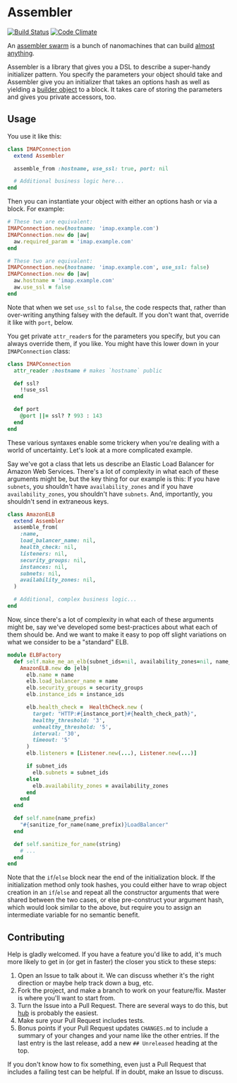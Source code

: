 # Assembler
[![Build Status](https://travis-ci.org/benhamill/assembler.png)](https://travis-ci.org/benhamill/assembler)
[![Code Climate](https://codeclimate.com/github/benhamill/assembler.png)](https://codeclimate.com/github/benhamill/assembler)

An [assembler swarm](http://en.wikipedia.org/wiki/Molecular_assembler) is a
bunch of nanomachines that can build [almost anything](http://en.wikipedia.org/wiki/Molecular_nanotechnology#Assemblers_versus_nanofactories).

Assembler is a library that gives you a DSL to describe a super-handy
initializer pattern. You specify the parameters your object should take and
Assembler give you an initializer that takes an options hash as well as yielding
a [builder object](http://c2.com/cgi/wiki?BuilderPattern) to a block. It takes
care of storing the parameters and gives you private accessors, too.


## Usage

You use it like this:

```ruby
class IMAPConnection
  extend Assembler

  assemble_from :hostname, use_ssl: true, port: nil

  # Additional business logic here...
end
```

Then you can instantiate your object with either an options hash or via a block.
For example:

```ruby
# These two are equivalent:
IMAPConnection.new(hostname: 'imap.example.com')
IMAPConnection.new do |aw|
  aw.required_param = 'imap.example.com'
end

# These two are equivalent:
IMAPConnection.new(hostname: 'imap.example.com', use_ssl: false)
IMAPConnection.new do |aw|
  aw.hostname = 'imap.example.com'
  aw.use_ssl = false
end
```

Note that when we set `use_ssl` to `false`, the code respects that, rather than
over-writing anything falsey with the default. If you don't want that, override
it like with `port`, below.

You get private `attr_reader`s for the parameters you specify, but you can
always override them, if you like. You might have this lower down in your
`IMAPConnection` class:

```ruby
class IMAPConnection
  attr_reader :hostname # makes `hostname` public

  def ssl?
    !!use_ssl
  end

  def port
    @port ||= ssl? ? 993 : 143
  end
end
```

These various syntaxes enable some trickery when you're dealing with a world of
uncertainty. Let's look at a more complicated example.

Say we've got a class that lets us describe an Elastic Load Balancer for Amazon
Web Services. There's a lot of complexity in what each of these arguments might
be, but the key thing for our example is this: If you have `subnets`, you
shouldn't have `availability_zones` and if you have `availability_zones`, you
shouldn't have `subnets`. And, importantly, you shouldn't send in extraneous
keys.

```ruby
class AmazonELB
  extend Assembler
  assemble_from(
    :name,
    load_balancer_name: nil,
    health_check: nil,
    listeners: nil,
    security_groups: nil,
    instances: nil,
    subnets: nil,
    availability_zones: nil,
  )

  # Additional, complex business logic...
end
```

Now, since there's a lot of complexity in what each of these arguments might be,
say we've developed some best-practices about what each of them should be. And
we want to make it easy to pop off slight variations on what we consider to be a
"standard" ELB.

``` ruby
module ELBFactory
  def self.make_me_an_elb(subnet_ids=nil, availability_zones=nil, name_prefix='', instance_ids=[], security_groups=[], instance_port=8000, health_check_path='/')
    AmazonELB.new do |elb|
      elb.name = name
      elb.load_balancer_name = name
      elb.security_groups = security_groups
      elb.instance_ids = instance_ids

      elb.health_check =  HealthCheck.new (
        target: "HTTP:#{instance_port}#{health_check_path}",
        healthy_threshold: '3',
        unhealthy_threshold: '5',
        interval: '30',
        timeout: '5'
      )
      elb.listeners = [Listener.new(...), Listener.new(...)]

      if subnet_ids
        elb.subnets = subnet_ids
      else
        elb.availability_zones = availability_zones
      end
    end
  end

  def self.name(name_prefix)
    "#{sanitize_for_name(name_prefix)}LoadBalancer"
  end

  def self.sanitize_for_name(string)
    # ...
  end
end
```

Note that the `if`/`else` block near the end of the initialization block. If the
initialization method only took hashes, you could either have to wrap object
creation in an `if`/`else` and repeat all the constructor arguments that were
shared between the two cases, or else pre-construct your argument hash, which
would look similar to the above, but require you to assign an intermediate
variable for no semantic benefit.


## Contributing

Help is gladly welcomed. If you have a feature you'd like to add, it's much more
likely to get in (or get in faster) the closer you stick to these steps:

1. Open an Issue to talk about it. We can discuss whether it's the right
  direction or maybe help track down a bug, etc.
1. Fork the project, and make a branch to work on your feature/fix. Master is
  where you'll want to start from.
1. Turn the Issue into a Pull Request. There are several ways to do this, but
  [hub](https://github.com/defunkt/hub) is probably the easiest.
1. Make sure your Pull Request includes tests.
1. Bonus points if your Pull Request updates `CHANGES.md` to include a summary
   of your changes and your name like the other entries. If the last entry is
   the last release, add a new `## Unreleased` heading at the top.

If you don't know how to fix something, even just a Pull Request that includes a
failing test can be helpful. If in doubt, make an Issue to discuss.
